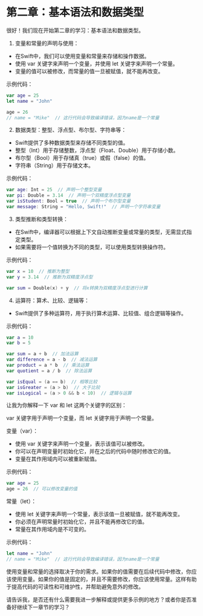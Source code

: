 # 第二章：基本语法和数据类型

很好！我们现在开始第二章的学习：基本语法和数据类型。

1. 变量和常量的声明与使用：

+ 在Swift中，我们可以使用变量和常量来存储和操作数据。
+ 使用 var 关键字来声明一个变量，并使用 let 关键字来声明一个常量。
+ 变量的值可以被修改，而常量的值一旦被赋值，就不能再改变。

示例代码：

```swift
var age = 25
let name = "John"

age = 26
// name = "Mike"  // 这行代码会导致编译错误，因为name是一个常量
```

2. 数据类型：整型、浮点型、布尔型、字符串等：

+ Swift提供了多种数据类型来存储不同类型的值。
+ 整型（Int）用于存储整数，浮点型（Float、Double）用于存储小数。
+ 布尔型（Bool）用于存储真（true）或假（false）的值。
+ 字符串（String）用于存储文本。

示例代码：

```swift
var age: Int = 25  // 声明一个整型变量
var pi: Double = 3.14  // 声明一个双精度浮点型变量
var isStudent: Bool = true  // 声明一个布尔型变量
var message: String = "Hello, Swift!"  // 声明一个字符串变量
```

3. 类型推断和类型转换：

* 在Swift中，编译器可以根据上下文自动推断变量或常量的类型，无需显式指定类型。
* 如果需要将一个值转换为不同的类型，可以使用类型转换操作符。

示例代码：

```swift
var x = 10  // 推断为整型
var y = 3.14  // 推断为双精度浮点型

var sum = Double(x) + y  // 将x转换为双精度浮点型进行计算
```

4. 运算符：算术、比较、逻辑等：

+ Swift提供了多种运算符，用于执行算术运算、比较值、组合逻辑等操作。

示例代码：

```swift
var a = 10
var b = 5

var sum = a + b  // 加法运算
var difference = a - b  // 减法运算
var product = a * b  // 乘法运算
var quotient = a / b  // 除法运算

var isEqual = (a == b)  // 相等比较
var isGreater = (a > b)  // 大于比较
var isLogical = (a > 0 && b < 10)  // 逻辑与运算
```

让我为你解释一下 var 和 let 这两个关键字的区别：

var 关键字用于声明一个变量，而 let 关键字用于声明一个常量。

变量（var）：

+ 使用 var 关键字来声明一个变量，表示该值可以被修改。
+ 你可以在声明变量时初始化它，并在之后的代码中随时修改它的值。
+ 变量在其作用域内可以被重新赋值。

示例代码：

```swift
var age = 25
age = 26  // 可以修改变量的值
```

常量（let）：

+ 使用 let 关键字来声明一个常量，表示该值一旦被赋值，就不能再改变。
+ 你必须在声明常量时初始化它，并且不能再修改它的值。
+ 常量在其作用域内是不可变的。

示例代码：

```swift
let name = "John"
// name = "Mike"  // 这行代码会导致编译错误，因为name是一个常量
```
使用变量和常量的选择取决于你的需求。如果你的值需要在后续代码中修改，你应该使用变量。如果你的值是固定的，并且不需要修改，你应该使用常量。这样有助于提高代码的可读性和可维护性，并帮助避免意外的修改。

请告诉我，是否还有什么需要我进一步解释或提供更多示例的地方？或者你是否准备好继续下一章节的学习？
